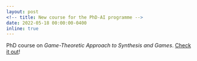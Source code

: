 ```yaml
---
layout: post
<!-- title: New course for the PhD-AI programme -->
date: 2022-05-18 00:00:00-0400
inline: true
---
```


PhD course on <em>Game-Theoretic Approach to Synthesis and Games</em>. [Check it out](https://whitemech.github.io/courses)!
